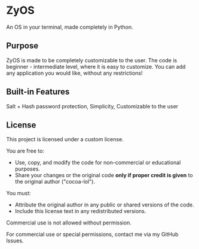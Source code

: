 # ZyOS
An OS in your terminal, made completely in Python.

## Purpose
ZyOS is made to be completely customizable to the user. The code is beginner - intermediate level, where it is easy to customize. You can add any application you would like, without any restrictions!

## Built-in Features
Salt + Hash password protection,
Simplicity,
Customizable to the user

## License
This project is licensed under a custom license.

You are free to:
- Use, copy, and modify the code for non-commercial or educational purposes.
- Share your changes or the original code **only if proper credit is given** to the original author ("cocoa-lol").

You must:
- Attribute the original author in any public or shared versions of the code.
- Include this license text in any redistributed versions.

Commercial use is not allowed without permission.

For commercial use or special permissions, contact me via my GitHub Issues.
